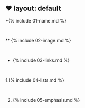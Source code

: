 :heart: layout: default
---

*{% include 01-name.md %}

<br>

** {% include 02-image.md %}

<br>

* {% include 03-links.md %}

<br>

1.{% include 04-lists.md %}

<br>

2. {% include 05-emphasis.md %}
